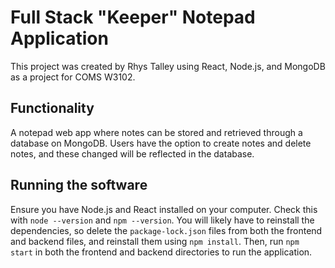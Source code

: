 # Full Stack "Keeper" Notepad Application

This project was created by Rhys Talley using React, Node.js, and MongoDB as a project for COMS W3102.

## Functionality

A notepad web app where notes can be stored and retrieved through a database on MongoDB. Users have the option to create notes and delete notes, and these changed will be reflected in the database.

## Running the software

Ensure you have Node.js and React installed on your computer. Check this with  `node --version` and `npm --version`. You will likely have to reinstall the dependencies, so delete the `package-lock.json` files from both the frontend and backend files, and reinstall them using `npm install`. Then, run `npm start` in both the frontend and backend directories to run the application.
